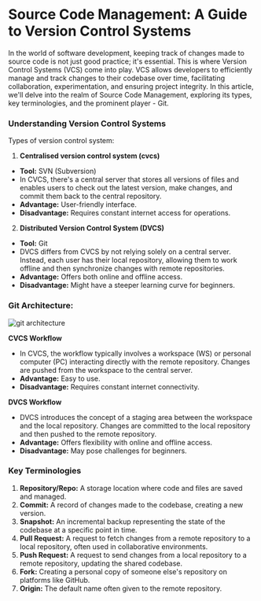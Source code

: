 # Source Code Management: A Guide to Version Control Systems
In the world of software development, keeping track of changes made to source code is not just good practice; it's essential. This is where Version Control Systems (VCS) come into play. VCS allows developers to efficiently manage and track changes to their codebase over time, facilitating collaboration, experimentation, and ensuring project integrity. In this article, we'll delve into the realm of Source Code Management, exploring its types, key terminologies, and the prominent player - Git.

### Understanding Version Control Systems
Types of version control system:
1. **Centralised version control system (cvcs)**
* **Tool:** SVN (Subversion)
* In CVCS, there's a central server that stores all versions of files and enables users to check out the latest version, make changes, and commit them back to the central repository.
* **Advantage:** User-friendly interface.
* **Disadvantage:** Requires constant internet access for operations.

2. **Distributed Version Control System (DVCS)**
* **Tool:** Git
* DVCS differs from CVCS by not relying solely on a central server. Instead, each user has their local repository, allowing them to work offline and then synchronize changes with remote repositories.
* **Advantage:** Offers both online and offline access.
* **Disadvantage:** Might have a steeper learning curve for beginners.

### Git Architecture:
![git architecture](https://phoenixnap.com/kb/wp-content/uploads/2021/09/git-workflow.png)

**CVCS Workflow**
* In CVCS, the workflow typically involves a workspace (WS) or personal computer (PC) interacting directly with the remote repository. Changes are pushed from the workspace to the central server.
* **Advantage:** Easy to use.
* **Disadvantage:** Requires constant internet connectivity.

**DVCS Workflow**
* DVCS introduces the concept of a staging area between the workspace and the local repository. Changes are committed to the local repository and then pushed to the remote repository.
* **Advantage:** Offers flexibility with online and offline access.
* **Disadvantage:** May pose challenges for beginners.


### Key Terminologies
1. **Repository/Repo:** A storage location where code and files are saved and managed.
2. **Commit:** A record of changes made to the codebase, creating a new version.
3. **Snapshot:** An incremental backup representing the state of the codebase at a specific point in time.
4. **Pull Request:** A request to fetch changes from a remote repository to a local repository, often used in collaborative environments.
5. **Push Request:** A request to send changes from a local repository to a remote repository, updating the shared codebase.
6. **Fork:** Creating a personal copy of someone else's repository on platforms like GitHub.
7. **Origin:** The default name often given to the remote repository.
